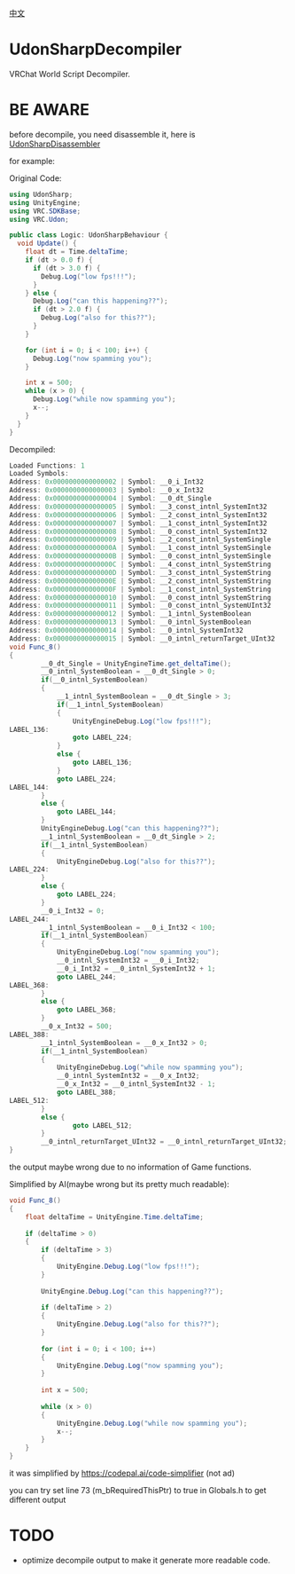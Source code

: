 [中文](https://github.com/extremeblackliu/UdonSharpDecompiler/blob/master/README_cn.md)

# UdonSharpDecompiler

VRChat World Script Decompiler.

# BE AWARE

before decompile, you need disassemble it, here is [UdonSharpDisassembler](https://github.com/extremeblackliu/UdonSharpDisassembler)

for example:

Original Code:
```CS
using UdonSharp;
using UnityEngine;
using VRC.SDKBase;
using VRC.Udon;

public class Logic: UdonSharpBehaviour {
  void Update() {
    float dt = Time.deltaTime;
    if (dt > 0.0 f) {
      if (dt > 3.0 f) {
        Debug.Log("low fps!!!");
      }
    } else {
      Debug.Log("can this happening??");
      if (dt > 2.0 f) {
        Debug.Log("also for this??");
      }
    }

    for (int i = 0; i < 100; i++) {
      Debug.Log("now spamming you");
    }

    int x = 500;
    while (x > 0) {
      Debug.Log("while now spamming you");
      x--;
    }
  }
}
```

Decompiled:
```CS
Loaded Functions: 1
Loaded Symbols:
Address: 0x0000000000000002 | Symbol: __0_i_Int32
Address: 0x0000000000000003 | Symbol: __0_x_Int32
Address: 0x0000000000000004 | Symbol: __0_dt_Single
Address: 0x0000000000000005 | Symbol: __3_const_intnl_SystemInt32
Address: 0x0000000000000006 | Symbol: __2_const_intnl_SystemInt32
Address: 0x0000000000000007 | Symbol: __1_const_intnl_SystemInt32
Address: 0x0000000000000008 | Symbol: __0_const_intnl_SystemInt32
Address: 0x0000000000000009 | Symbol: __2_const_intnl_SystemSingle
Address: 0x000000000000000A | Symbol: __1_const_intnl_SystemSingle
Address: 0x000000000000000B | Symbol: __0_const_intnl_SystemSingle
Address: 0x000000000000000C | Symbol: __4_const_intnl_SystemString
Address: 0x000000000000000D | Symbol: __3_const_intnl_SystemString
Address: 0x000000000000000E | Symbol: __2_const_intnl_SystemString
Address: 0x000000000000000F | Symbol: __1_const_intnl_SystemString
Address: 0x0000000000000010 | Symbol: __0_const_intnl_SystemString
Address: 0x0000000000000011 | Symbol: __0_const_intnl_SystemUInt32
Address: 0x0000000000000012 | Symbol: __1_intnl_SystemBoolean
Address: 0x0000000000000013 | Symbol: __0_intnl_SystemBoolean
Address: 0x0000000000000014 | Symbol: __0_intnl_SystemInt32
Address: 0x0000000000000015 | Symbol: __0_intnl_returnTarget_UInt32
void Func_8()
{
        __0_dt_Single = UnityEngineTime.get_deltaTime();
        __0_intnl_SystemBoolean = __0_dt_Single > 0;
        if(__0_intnl_SystemBoolean)
        {
			__1_intnl_SystemBoolean = __0_dt_Single > 3;
			if(__1_intnl_SystemBoolean)
			{
				UnityEngineDebug.Log("low fps!!!");
LABEL_136:
				goto LABEL_224;
			}
			else {
				goto LABEL_136;
			}
			goto LABEL_224;
LABEL_144:
        }
        else {
            goto LABEL_144;
        }
        UnityEngineDebug.Log("can this happening??");
        __1_intnl_SystemBoolean = __0_dt_Single > 2;
        if(__1_intnl_SystemBoolean)
        {
			UnityEngineDebug.Log("also for this??");
LABEL_224:
        }
        else {
            goto LABEL_224;
        }
        __0_i_Int32 = 0;
LABEL_244:
        __1_intnl_SystemBoolean = __0_i_Int32 < 100;
        if(__1_intnl_SystemBoolean)
        {
			UnityEngineDebug.Log("now spamming you");
			__0_intnl_SystemInt32 = __0_i_Int32;
			__0_i_Int32 = __0_intnl_SystemInt32 + 1;
			goto LABEL_244;
LABEL_368:
        }
        else {
            goto LABEL_368;
        }
        __0_x_Int32 = 500;
LABEL_388:
        __1_intnl_SystemBoolean = __0_x_Int32 > 0;
        if(__1_intnl_SystemBoolean)
        {
			UnityEngineDebug.Log("while now spamming you");
			__0_intnl_SystemInt32 = __0_x_Int32;
			__0_x_Int32 = __0_intnl_SystemInt32 - 1;
			goto LABEL_388;
LABEL_512:
        }
        else {
                goto LABEL_512;
        }
        __0_intnl_returnTarget_UInt32 = __0_intnl_returnTarget_UInt32;
}
```
the output maybe wrong due to no information of Game functions.

Simplified by AI(maybe wrong but its pretty much readable):
```CS
void Func_8()
{
    float deltaTime = UnityEngine.Time.deltaTime;
    
    if (deltaTime > 0)
    {
        if (deltaTime > 3)
        {
            UnityEngine.Debug.Log("low fps!!!");
        }
        
        UnityEngine.Debug.Log("can this happening??");
        
        if (deltaTime > 2)
        {
            UnityEngine.Debug.Log("also for this??");
        }
        
        for (int i = 0; i < 100; i++)
        {
            UnityEngine.Debug.Log("now spamming you");
        }
        
        int x = 500;
        
        while (x > 0)
        {
            UnityEngine.Debug.Log("while now spamming you");
            x--;
        }
    }
}
```
it was simplified by https://codepal.ai/code-simplifier (not ad)

you can try set line 73 (m_bRequiredThisPtr) to true in Globals.h to get different output

# TODO
- optimize decompile output to make it generate more readable code.

